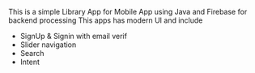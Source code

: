 This is a simple Library App for Mobile App using Java and Firebase for backend processing
This apps has modern UI and include 
- SignUp & Signin with email verif
- Slider navigation
- Search
- Intent
